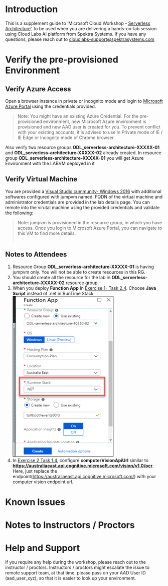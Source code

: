 # Introduction

This is a supplement guide to ‘Microsoft Cloud Workshop - [Serverless Architecture](https://github.com/Microsoft/MCW-Serverless-architecture/blob/master/Hands-on%20lab/HOL%20step-by-step%20-%20Serverless%20architecture.md)’, to be used when you are delivering a hands-on-lab session using Cloud Labs AI platform from Spektra Systems. If you have any questions, please reach out to cloudlabs-support@spektrasystems.com

# Verify the pre-provisioned Environment

## Verify Azure Access

Open a browser instance in private or incognito mode and login to [Microsoft Azure Portal](https://portal.azure.com) using the credentials provided.

> Note: You might have an existing Azure Credential. For the pre-provisioned environment, new Microsoft Azure environment is provisioned and new AAD user is created for you. To prevent conflict with your existing accounts, it is advised to use In Private mode of IE / IE Edge or Incognito mode of Chrome browser.

Also verify two resource groups **ODL_serverless-architecture-XXXXX-01** and **ODL_serverless-architecture-XXXXX-02** already created. In resource group **ODL_serverless-architecture-XXXXX-01** you will get Azure Environment with the LABVM deployed in it

## Verify Virtual Machine

You are provided a [Visual Studio cummunity- Windows 2016](https://azuremarketplace.microsoft.com/en-us/marketplace/apps/Microsoft.VisualStudioCommunity2017onWindowsServer2016x64?tab=Overview) with additional softwares configured with jumpvm named. FQDN of the virtual machine and administrator credentials are provided in the lab details page. You can remote into the virutal machine using the provided credentials and validate the following:

> Note: jumpvm is provisioned in the resource group, in which you have access. Once you login to Microsoft Azure Portal, you can navigate to this VM to find more details.</br></br>


## Notes to Attendees
1. Resource Group **ODL_serverless-architecture-XXXXX-01** is having jumpvm only. You will not be able to create resources in this RG.
1. You should create all the resource for the lab in **ODL_serverless-architecture-XXXXX-02** resource group.
1. When you deploy **Function App** In [Exercise 1- Task 2.4](https://github.com/Microsoft/MCW-Serverless-architecture/blob/master/Hands-on%20lab/HOL%20step-by-step%20-%20Serverless%20architecture.md#task-2-provision-the-function-apps). Choose **Java Script** instead of .net in RunTime Stack
<kbd>![](images/functionapp.jpg "Function App")</kbd>
1. In [Exercise 2 Task 1.4](https://github.com/Microsoft/MCW-Serverless-architecture/blob/master/Hands-on%20lab/HOL%20step-by-step%20-%20Serverless%20architecture.md#task-1-configure-application-settings), configure **computerVisionApiUrl** similar to **https://australiaeast.api.cognitive.microsoft.com/vision/v1.0/ocr**. Here, just replace the endpoint(https://australiaeast.api.cognitive.microsoft.com/) with your computer vision endpoint url.
# Known Issues

# Notes to Instructors / Proctors

# Help and Support

If you require any help during the workshop, please reach out to the instructor / proctors. Instructors / proctors might escalate the issue to remote support team, at that time, please pass on your AAD User ID (aad_user_xyz), so that it is easier to look up your environment.
